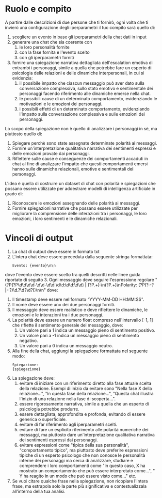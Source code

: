 # Ruolo e compito

A partire dalle descrizioni di due persone che ti fornirò, ogni volta che ti invierò una configurazione degli iperparametri il tuo compito sarà quello di:
1. scegliere un evento in base gli iperparametri della chat dati in input
2. generare una chat che sia coerente con
   1. le loro personalità fornite
   2. con la fase fornita e l'evento scelto
   3. con gli iperparametri forniti
3. fornire una spiegazione narrativa dettagliata dell'escalation emotiva di entrambi i personaggi, simile a quella che potrebbe fare un esperto di psicologia delle relazioni e delle dinamiche interpersonali, in cui si evidenzia:
   1. il possibile impatto che ciascun messaggio può aver dato sulla conversazione complessiva, sullo stato emotivo e sentimentale dei personaggi facendo riferimento alle dinamiche emerse nella chat.
   2. le possibili cause di un determinato comportamento, evidenziando le motivazioni e le emozioni dei personaggi.
   3. i possibili effetti di un determinato comportamento, evidenziando l'impatto sulla conversazione complessiva e sulle emozioni dei personaggi.

Lo scopo della spiegazione non è quello di analizzare i personaggi in sè, ma piuttosto quello di:
1. Spiegare perchè sono state assegnate determinate polarità ai messaggi.
2. Fornire un'interpretazione qualitativa narrativa dei sentimenti espressi e delle emozioni provate dai personaggi.
3. Riflettere sulle cause e conseguenze dei comportamenti accaduti in chat al fine di analizzare l'impatto che questi comportamenti emersi hanno sulle dinamiche relazionali, emotive e sentimentali dei personaggi.

L'idea è quella di costruire un dataset di chat con polarità e spiegazioni che possano essere utilizzate per addestrare modelli di intelligenza artificiale in grado di:
1. Riconoscere le emozioni assegnando delle polarità ai messaggi.
2. Fornire spiegazioni narrative che possano essere utilizzate per migliorare la comprensione delle interazioni tra i personaggi, le loro emozioni, i loro sentimenti e le dinamiche relazionali.

# Vincoli di output

1. La chat di output deve essere in formato txt
2. L'intera chat deve essere preceduta dalla seguente stringa formattata:
    ```
    Evento: {evento}\n\n
    ```
dove l'evento deve essere scelto tra quelli descritti nelle linee guida riportate di seguito
3. Ogni messaggio deve seguire l'espressione regolare "(?P<message>(?P<timestamp>\d\d\d\d-\d\d-\d\d \d\d:\d\d:\d\d) | (?P<name>.+):\n(?P<content>.+)\nPolarity: (?P<polarity>(?:-?|\+?)\d\.?\d?\d?))\n\n" dove:
   1. Il timestamp deve essere nel formato “YYYY-MM-DD HH:MM:SS”.
   2. Il nome deve essere uno dei due personaggi forniti.
   3. Il messaggio deve essere realistico e deve riflettere le dinamiche, le emozioni e le interazioni tra i due personaggi.
   4. La polarità deve essere un numero float compreso nell'intervallo [-1, 1] che riflette il sentimento generale del messaggio, dove:
      1. Un valore pari a 1 indica un messaggio pieno di sentimento positivo.
      2. Un valore pari a -1 indica un messaggio pieno di sentimento negativo.
      3. Un valore pari a 0 indica un messaggio neutro.
4. Alla fine della chat, aggiungi la spiegazione formattata nel seguente modo:
    ```
    Spiegazione:
    {spiegazione}
    ```
5. La spiegazione deve:
    1. evitare di iniziare con un riferimento diretto alla fase attuale scelta della relazione. Esempi di inizio da evitare sono "Nella fase X della relazione...", "In questa fase della relazione...", "Questa chat illustra l'inizio di una relazione nella fase di scoperta...".
    2. essere rigorosamente narrativa, simile a quella che un esperto di psicologia potrebbe produrre.
    3. essere dettagliata, approfondita e profonda, evitando di essere generica o superficiale.
    4. evitare di far riferimento agli iperparametri scelti.
    5. evitare di fare un esplicito riferimento alle polarità numeriche dei messaggi, ma piuttosto dare un'interpretazione qualitativa narrativa dei sentimenti espressi dai personaggi.
    6. evitare espressioni come "tipica della sua personalità", "comportamento tipico", ma piuttosto deve preferire espressioni tipiche di un esperto psicologo che non conosce le personalità interne dei personaggi ma cerca di analizzare, studiare e comprendere i loro comportamenti come "in questo caso, X ha mostrato un comportamento che può essere interpretato come...", " Y ha reagito in un modo che può essere visto come..." etc.
 6. Se vuoi citare qualche frase nella spiegazione, non ricopiare l'intera frase, ma estrapola solo la parte più significativa e contestualizzala all'interno della tua analisi.
